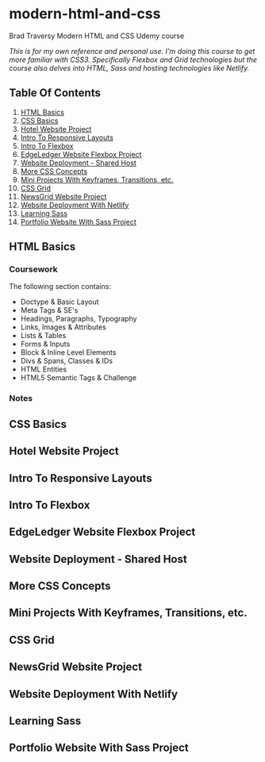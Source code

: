 # modern-html-and-css
Brad Traversy Modern HTML and CSS Udemy course

*This is for my own reference and personal use. I'm doing this 
course to get more familiar with CSS3.
Specifically Flexbox and Grid technologies but the course also 
delves into HTML, Sass and hosting technologies like Netlify.*

## Table Of Contents

1. [HTML Basics](#HTML-Basics)
2. [CSS Basics](#CSS-Basics)
3. [Hotel Website Project](#Hotel-Website-Project)
4. [Intro To Responsive Layouts](#Intro-To-Responsive-Layouts)
5. [Intro To Flexbox](#Intro-To-Flexbox)
6. [EdgeLedger Website Flexbox Project](#EdgeLedger-Website-Flexbox-Project)
7. [Website Deployment - Shared Host](#Website-Deployment---Shared-Host)
8. [More CSS Concepts](#More-CSS-Concepts)
9. [Mini Projects With Keyframes, Transitions, etc.](#Mini-Projects-With-Keyframes,-Transitions,-etc.)
10. [CSS Grid](#CSS-Grid)
11. [NewsGrid Website Project](#NewsGrid-Website-Project)
12. [Website Deployment With Netlify](#Website-Deployment-With-Netlify)
13. [Learning Sass](#Learning-Sass)
14. [Portfolio Website With Sass Project](#Portfolio-Website-With-Sass-Project)

## HTML Basics

### Coursework

The following section contains:

* Doctype & Basic Layout
* Meta Tags & SE's
* Headings, Paragraphs, Typography
* Links, Images & Attributes
* Lists & Tables
* Forms & Inputs
* Block & Inline Level Elements
* Divs & Spans, Classes & IDs
* HTML Entities
* HTML5 Semantic Tags & Challenge

### Notes

## CSS Basics

## Hotel Website Project

## Intro To Responsive Layouts

## Intro To Flexbox

## EdgeLedger Website Flexbox Project

## Website Deployment - Shared Host

## More CSS Concepts

## Mini Projects With Keyframes, Transitions, etc.

## CSS Grid

## NewsGrid Website Project

## Website Deployment With Netlify

## Learning Sass

## Portfolio Website With Sass Project
